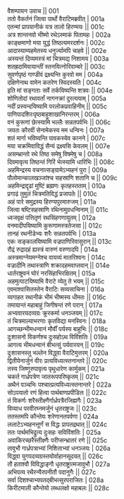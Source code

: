वैशम्पायन उवाच ||	001    
ततो वैकर्तनं जित्वा पार्थो वैराटिमब्रवीत् |	001a   
एतन्मां प्रापयानीकं यत्र तालो हिरण्मयः ||	001c   
अत्र शान्तनवो भीष्मो रथेऽस्माकं पितामहः |	002a   
काङ्क्षमाणो मया युद्धं तिष्ठत्यमरदर्शनः |	002c   
आदास्याम्यहमेतस्य धनुर्ज्यामपि चाहवे ||	002e   
अस्यन्तं दिव्यमस्त्रं मां चित्रमद्य निशामय |	003a   
शतह्रदामिवायान्तीं स्तनयित्नोरिवाम्बरे ||	003c   
सुवर्णपृष्ठं गाण्डीवं द्रक्ष्यन्ति कुरवो मम |	004a   
दक्षिणेनाथ वामेन कतरेण स्विदस्यति |	004c   
इति मां सङ्गताः सर्वे तर्कयिष्यन्ति शत्रवः ||	004e   
शोणितोदां रथावर्तां नागनक्रां दुरत्ययाम् |	005a   
नदीं प्रस्यन्दयिष्यामि परलोकप्रवाहिनीम् ||	005c   
पाणिपादशिरःपृष्ठबाहुशाखानिरन्तरम् |	006a   
वनं कुरूणां छेत्स्यामि भल्लैः सन्नतपर्वभिः ||	006c   
जयतः कौरवीं सेनामेकस्य मम धन्विनः |	007a   
शतं मार्गा भविष्यन्ति पावकस्येव कानने |	007c   
मया चक्रमिवाविद्धं सैन्यं द्रक्ष्यसि केवलम् ||	007e   
असम्भ्रान्तो रथे तिष्ठ समेषु विषमेषु च |	008a   
दिवमावृत्य तिष्ठन्तं गिरिं भेत्स्यामि धारिभिः ||	008c   
अहमिन्द्रस्य वचनात्सङ्ग्रामेऽभ्यहनं पुरा |	009a   
पौलोमान्कालखञ्जांश्च सहस्राणि शतानि च ||	009c   
अहमिन्द्राद्दृढां मुष्टिं ब्रह्मणः कृतहस्तताम् |	010a   
प्रगाढं तुमुलं चित्रमतिविद्धं प्रजापतेः ||	010c   
अहं पारे समुद्रस्य हिरण्यपुरमारुजम् |	011a   
जित्वा षष्टिसहस्राणि रथिनामुग्रधन्विनाम् ||	011c   
ध्वजवृक्षं पत्तितृणं रथसिंहगणायुतम् |	012a   
वनमादीपयिष्यामि कुरूणामस्त्रतेजसा ||	012c   
तानहं रथनीडेभ्यः शरैः सन्नतपर्वभिः |	013a   
एकः सङ्कालयिष्यामि वज्रपाणिरिवासुरान् ||	013c   
रौद्रं रुद्रादहं ह्यस्त्रं वारुणं वरुणादपि |	014a   
अस्त्रमाग्नेयमग्नेश्च वायव्यं मातरिश्वनः |	014c   
वज्रादीनि तथास्त्राणि शक्रादहमवाप्तवान् ||	014e   
धार्तराष्ट्रवनं घोरं नरसिंहाभिरक्षितम् |	015a   
अहमुत्पाटयिष्यामि वैराटे व्येतु ते भयम् ||	015c   
एवमाश्वासितस्तेन वैराटिः सव्यसाचिना |	016a   
व्यगाहत रथानीकं भीमं भीष्मस्य धीमतः ||	016c   
तमायान्तं महाबाहुं जिगीषन्तं रणे परान् |	017a   
अभ्यवारयदव्यग्रः क्रूरकर्मा धनञ्जयम् ||	017c   
तं चित्रमाल्याभरणाः कृतविद्या मनस्विनः |	018a   
आगच्छन्भीमधन्वानं मौर्वीं पर्यस्य बाहुभिः ||	018c   
दुःशासनो विकर्णश्च दुःसहोऽथ विविंशतिः |	019a   
आगत्य भीमधन्वानं बीभत्सुं पर्यवारयन् ||	019c   
दुःशासनस्तु भल्लेन विद्ध्वा वैराटिमुत्तरम् |	020a   
द्वितीयेनार्जुनं वीरः प्रत्यविध्यत्स्तनान्तरे ||	020c   
तस्य जिष्णुरुपावृत्य पृथुधारेण कार्मुकम् |	021a   
चकर्त गार्ध्रपत्रेण जातरूपपरिष्कृतम् ||	021c   
अथैनं पञ्चभिः पश्चात्प्रत्यविध्यत्स्तनान्तरे |	022a   
सोऽपयातो रणं हित्वा पार्थबाणप्रपीडितः ||	022c   
तं विकर्णः शरैस्तीक्ष्णैर्गार्ध्रपत्रैरजिह्मगैः |	023a   
विव्याध परवीरघ्नमर्जुनं धृतराष्ट्रजः ||	023c   
ततस्तमपि कौन्तेयः शरेणानतपर्वणा |	024a   
ललाटेऽभ्यहनत्तूर्णं स विद्धः प्रापतद्रथात् ||	024c   
ततः पार्थमभिद्रुत्य दुःसहः सविविंशतिः |	025a   
अवाकिरच्छरैस्तीक्ष्णैः परीप्सन्भ्रातरं रणे ||	025c   
तावुभौ गार्ध्रपत्राभ्यां निशिताभ्यां धनञ्जयः |	026a   
विद्ध्वा युगपदव्यग्रस्तयोर्वाहानसूदयत् ||	026c   
तौ हताश्वौ विविद्धाङ्गौ धृतराष्ट्रात्मजावुभौ |	027a   
अभिपत्य रथैरन्यैरपनीतौ पदानुगैः ||	027c   
सर्वा दिशश्चाभ्यपतद्बीभत्सुरपराजितः |	028a   
किरीटमाली कौन्तेयो लब्धलक्षो महाबलः ||	028c   
